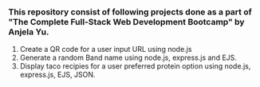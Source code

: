 ### This repository consist of following projects done as a part of "The Complete Full-Stack Web Development Bootcamp" by Anjela Yu.
1) Create a QR code for a user input URL using node.js
2) Generate a random Band name using node.js, express.js and EJS.
3) Display taco recipies for a user preferred protein option using node.js, express.js, EJS, JSON.